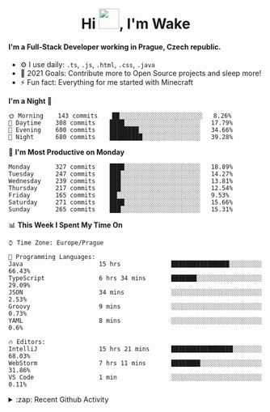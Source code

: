 <h1 align="center">Hi <img src="https://raw.githubusercontent.com/MrWakeCZ/MrWakeCZ/master/Hi.gif" width="40px" />, I'm Wake</h1>

#### I'm a Full-Stack Developer working in Prague, Czech republic.
- ⚙️ I use daily: `.ts`, `.js`, `.html`, `.css`, `.java`
- 🥅 2021 Goals: Contribute more to Open Source projects and sleep more!
- ⚡ Fun fact: Everything for me started with Minecraft

<!--START_SECTION:waka-->
**I'm a Night 🦉** 

```text
🌞 Morning    143 commits    ██░░░░░░░░░░░░░░░░░░░░░░░   8.26% 
🌆 Daytime    308 commits    ████░░░░░░░░░░░░░░░░░░░░░   17.79% 
🌃 Evening    600 commits    ████████░░░░░░░░░░░░░░░░░   34.66% 
🌙 Night      680 commits    █████████░░░░░░░░░░░░░░░░   39.28%

```
📅 **I'm Most Productive on Monday** 

```text
Monday       327 commits    ████░░░░░░░░░░░░░░░░░░░░░   18.89% 
Tuesday      247 commits    ███░░░░░░░░░░░░░░░░░░░░░░   14.27% 
Wednesday    239 commits    ███░░░░░░░░░░░░░░░░░░░░░░   13.81% 
Thursday     217 commits    ███░░░░░░░░░░░░░░░░░░░░░░   12.54% 
Friday       165 commits    ██░░░░░░░░░░░░░░░░░░░░░░░   9.53% 
Saturday     271 commits    ████░░░░░░░░░░░░░░░░░░░░░   15.66% 
Sunday       265 commits    ███░░░░░░░░░░░░░░░░░░░░░░   15.31%

```


📊 **This Week I Spent My Time On** 

```text
⌚︎ Time Zone: Europe/Prague

💬 Programming Languages: 
Java                     15 hrs              ████████████████░░░░░░░░░   66.43% 
TypeScript               6 hrs 34 mins       ███████░░░░░░░░░░░░░░░░░░   29.09% 
JSON                     34 mins             ░░░░░░░░░░░░░░░░░░░░░░░░░   2.53% 
Groovy                   9 mins              ░░░░░░░░░░░░░░░░░░░░░░░░░   0.73% 
YAML                     8 mins              ░░░░░░░░░░░░░░░░░░░░░░░░░   0.6%

🔥 Editors: 
IntelliJ                 15 hrs 21 mins      █████████████████░░░░░░░░   68.03% 
WebStorm                 7 hrs 11 mins       ████████░░░░░░░░░░░░░░░░░   31.86% 
VS Code                  1 min               ░░░░░░░░░░░░░░░░░░░░░░░░░   0.11%

```


<!--END_SECTION:waka-->

<details>
  <summary>:zap: Recent Github Activity</summary>

<!--START_SECTION:activity-->
1. ❌ Closed PR [#15](https://github.com/craftmania-cz/craftmanager/pull/15) in [craftmania-cz/craftmanager](https://github.com/craftmania-cz/craftmanager)
2. 🎉 Merged PR [#11](https://github.com/craftmania-cz/craftapi/pull/11) in [craftmania-cz/craftapi](https://github.com/craftmania-cz/craftapi)
3. 🎉 Merged PR [#89](https://github.com/waked-cz/corgi/pull/89) in [waked-cz/corgi](https://github.com/waked-cz/corgi)
4. 🎉 Merged PR [#2](https://github.com/craftmania-cz/craftcore/pull/2) in [craftmania-cz/craftcore](https://github.com/craftmania-cz/craftcore)
5. 🎉 Merged PR [#7](https://github.com/craftmania-cz/craftlobby/pull/7) in [craftmania-cz/craftlobby](https://github.com/craftmania-cz/craftlobby)
<!--END_SECTION:activity-->

</details>
